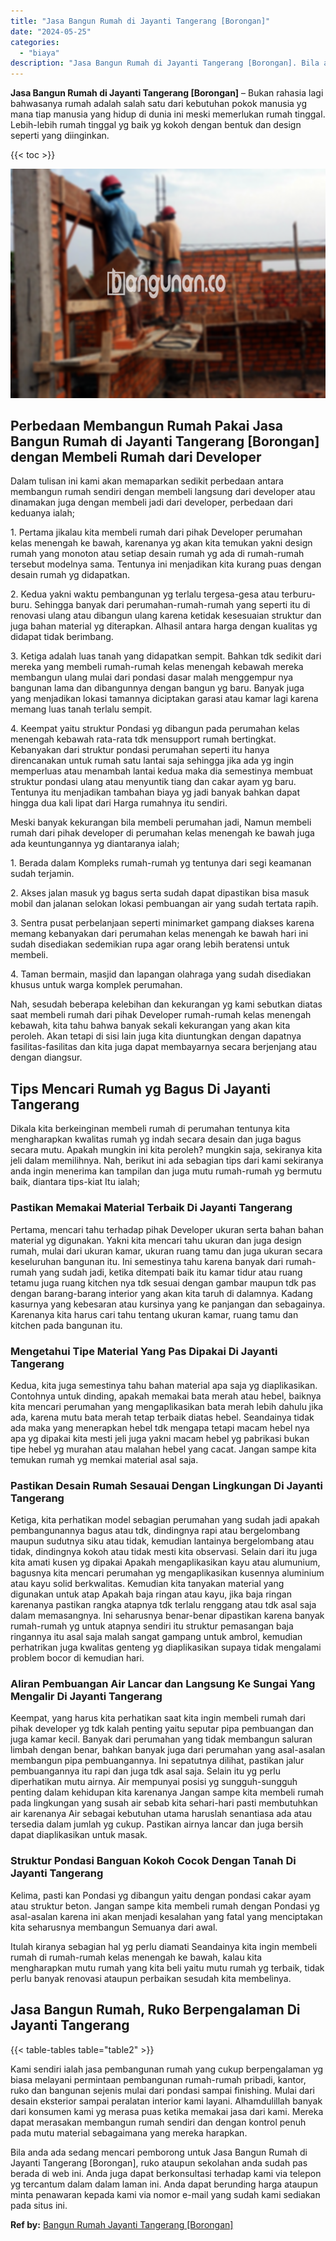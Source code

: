 ```yaml
---
title: "Jasa Bangun Rumah di Jayanti Tangerang [Borongan]"
date: "2024-05-25"
categories: 
  - "biaya"
description: "Jasa Bangun Rumah di Jayanti Tangerang [Borongan]. Bila anda ada sedang mencari pemborong untuk Jasa Bangun Rumah di Jayanti Tangerang [Borongan], ruko ata..."
---
```


**Jasa Bangun Rumah di Jayanti Tangerang \[Borongan\]** – Bukan rahasia lagi bahwasanya rumah adalah salah satu dari kebutuhan pokok manusia yg mana tiap manusia yang hidup di dunia ini meski memerlukan rumah tinggal. Lebih-lebih rumah tinggal yg baik yg kokoh dengan bentuk dan design seperti yang diinginkan.

{{< toc >}}

![Jasa Bangun Rumah di Jayanti Tangerang [Borongan]](/images/borong-bangunan-34.png)

## Perbedaan Membangun Rumah Pakai Jasa Bangun Rumah di Jayanti Tangerang \[Borongan\] dengan Membeli Rumah dari Developer

Dalam tulisan ini kami akan memaparkan sedikit perbedaan antara membangun rumah sendiri dengan membeli langsung dari developer atau dinamakan juga dengan membeli jadi dari developer, perbedaan dari keduanya ialah;

1\. Pertama jikalau kita membeli rumah dari pihak Developer perumahan kelas menengah ke bawah, karenanya yg akan kita temukan yakni design rumah yang monoton atau setiap desain rumah yg ada di rumah-rumah tersebut modelnya sama. Tentunya ini menjadikan kita kurang puas dengan desain rumah yg didapatkan.

2\. Kedua yakni waktu pembangunan yg terlalu tergesa-gesa atau terburu-buru. Sehingga banyak dari perumahan-rumah-rumah yang seperti itu di renovasi ulang atau dibangun ulang karena ketidak kesesuaian struktur dan juga bahan material yg diterapkan. Alhasil antara harga dengan kualitas yg didapat tidak berimbang.

3\. Ketiga adalah luas tanah yang didapatkan sempit. Bahkan tdk sedikit dari mereka yang membeli rumah-rumah kelas menengah kebawah mereka membangun ulang mulai dari pondasi dasar malah menggempur nya bangunan lama dan dibangunnya dengan bangun yg baru. Banyak juga yang menjadikan lokasi tamannya diciptakan garasi atau kamar lagi karena memang luas tanah terlalu sempit.

4\. Keempat yaitu struktur Pondasi yg dibangun pada perumahan kelas menengah kebawah rata-rata tdk mensupport rumah bertingkat. Kebanyakan dari struktur pondasi perumahan seperti itu hanya direncanakan untuk rumah satu lantai saja sehingga jika ada yg ingin memperluas atau menambah lantai kedua maka dia semestinya membuat struktur pondasi ulang atau menyuntik tiang dan cakar ayam yg baru. Tentunya itu menjadikan tambahan biaya yg jadi banyak bahkan dapat hingga dua kali lipat dari Harga rumahnya itu sendiri.

Meski banyak kekurangan bila membeli perumahan jadi, Namun membeli rumah dari pihak developer di perumahan kelas menengah ke bawah juga ada keuntungannya yg diantaranya ialah;

1\. Berada dalam Kompleks rumah-rumah yg tentunya dari segi keamanan sudah terjamin.

2\. Akses jalan masuk yg bagus serta sudah dapat dipastikan bisa masuk mobil dan jalanan selokan lokasi pembuangan air yang sudah tertata rapih.

3\. Sentra pusat perbelanjaan seperti minimarket gampang diakses karena memang kebanyakan dari perumahan kelas menengah ke bawah hari ini sudah disediakan sedemikian rupa agar orang lebih beratensi untuk membeli.

4\. Taman bermain, masjid dan lapangan olahraga yang sudah disediakan khusus untuk warga komplek perumahan.

Nah, sesudah beberapa kelebihan dan kekurangan yg kami sebutkan diatas saat membeli rumah dari pihak Developer rumah-rumah kelas menengah kebawah, kita tahu bahwa banyak sekali kekurangan yang akan kita peroleh. Akan tetapi di sisi lain juga kita diuntungkan dengan dapatnya fasilitas-fasilitas dan kita juga dapat membayarnya secara berjenjang atau dengan diangsur.

## Tips Mencari Rumah yg Bagus Di Jayanti Tangerang

Dikala kita berkeinginan membeli rumah di perumahan tentunya kita mengharapkan kwalitas rumah yg indah secara desain dan juga bagus secara mutu. Apakah mungkin ini kita peroleh? mungkin saja, sekiranya kita jeli dalam memilihnya. Nah, berikut ini ada sebagian tips dari kami sekiranya anda ingin menerima kan tampilan dan juga mutu rumah-rumah yg bermutu baik, diantara tips-kiat Itu ialah;

### Pastikan Memakai Material Terbaik Di Jayanti Tangerang

Pertama, mencari tahu terhadap pihak Developer ukuran serta bahan bahan material yg digunakan. Yakni kita mencari tahu ukuran dan juga design rumah, mulai dari ukuran kamar, ukuran ruang tamu dan juga ukuran secara keseluruhan bangunan itu. Ini semestinya tahu karena banyak dari rumah-rumah yang sudah jadi, ketika ditempati baik itu kamar tidur atau ruang tetamu juga ruang kitchen nya tdk sesuai dengan gambar maupun tdk pas dengan barang-barang interior yang akan kita taruh di dalamnya. Kadang kasurnya yang kebesaran atau kursinya yang ke panjangan dan sebagainya. Karenanya kita harus cari tahu tentang ukuran kamar, ruang tamu dan kitchen pada bangunan itu.

### Mengetahui Tipe Material Yang Pas Dipakai Di Jayanti Tangerang

Kedua, kita juga semestinya tahu bahan material apa saja yg diaplikasikan. Contohnya untuk dinding, apakah memakai bata merah atau hebel, baiknya kita mencari perumahan yang mengaplikasikan bata merah lebih dahulu jika ada, karena mutu bata merah tetap terbaik diatas hebel. Seandainya tidak ada maka yang menerapkan hebel tdk mengapa tetapi macam hebel nya apa yg dipakai kita mesti jeli juga yakni macam hebel yg pabrikasi bukan tipe hebel yg murahan atau malahan hebel yang cacat. Jangan sampe kita temukan rumah yg memkai material asal saja.

### Pastikan Desain Rumah Sesauai Dengan Lingkungan Di Jayanti Tangerang

Ketiga, kita perhatikan model sebagian perumahan yang sudah jadi apakah pembangunannya bagus atau tdk, dindingnya rapi atau bergelombang maupun sudutnya siku atau tidak, kemudian lantainya bergelombang atau tidak, dindingnya kokoh atau tidak mesti kita observasi. Selain dari itu juga kita amati kusen yg dipakai Apakah mengaplikasikan kayu atau alumunium, bagusnya kita mencari perumahan yg mengaplikasikan kusennya aluminium atau kayu solid berkwalitas. Kemudian kita tanyakan material yang digunakan untuk atap Apakah baja ringan atau kayu, jika baja ringan karenanya pastikan rangka atapnya tdk terlalu renggang atau tdk asal saja dalam memasangnya. Ini seharusnya benar-benar dipastikan karena banyak rumah-rumah yg untuk atapnya sendiri itu struktur pemasangan baja ringannya itu asal saja malah sangat gampang untuk ambrol, kemudian perhatrikan juga kwalitas genteng yg diaplikasikan supaya tidak mengalami problem bocor di kemudian hari.

### Aliran Pembuangan Air Lancar dan Langsung Ke Sungai Yang Mengalir Di Jayanti Tangerang

Keempat, yang harus kita perhatikan saat kita ingin membeli rumah dari pihak developer yg tdk kalah penting yaitu seputar pipa pembuangan dan juga kamar kecil. Banyak dari perumahan yang tidak membangun saluran limbah dengan benar, bahkan banyak juga dari perumahan yang asal-asalan membangun pipa pembuangannya. Ini sepatutnya dilihat, pastikan jalur pembuangannya itu rapi dan juga tdk asal saja. Selain itu yg perlu diperhatikan mutu airnya. Air mempunyai posisi yg sungguh-sungguh penting dalam kehidupan kita karenanya Jangan sampe kita membeli rumah pada lingkungan yang susah air sebab kita sehari-hari pasti membutuhkan air karenanya Air sebagai kebutuhan utama haruslah senantiasa ada atau tersedia dalam jumlah yg cukup. Pastikan airnya lancar dan juga bersih dapat diaplikasikan untuk masak.

### Struktur Pondasi Banguan Kokoh Cocok Dengan Tanah Di Jayanti Tangerang

Kelima, pasti kan Pondasi yg dibangun yaitu dengan pondasi cakar ayam atau struktur beton. Jangan sampe kita membeli rumah dengan Pondasi yg asal-asalan karena ini akan menjadi kesalahan yang fatal yang menciptakan kita seharusnya membangun Semuanya dari awal.

Itulah kiranya sebagian hal yg perlu diamati Seandainya kita ingin membeli rumah di rumah-rumah kelas menengah ke bawah, kalau kita mengharapkan mutu rumah yang kita beli yaitu mutu rumah yg terbaik, tidak perlu banyak renovasi ataupun perbaikan sesudah kita membelinya.

## Jasa Bangun Rumah, Ruko Berpengalaman Di Jayanti Tangerang

{{< table-tables table="table2" >}}

Kami sendiri ialah jasa pembangunan rumah yang cukup berpengalaman yg biasa melayani permintaan pembangunan rumah-rumah pribadi, kantor, ruko dan bangunan sejenis mulai dari pondasi sampai finishing. Mulai dari desain eksterior sampai peralatan interior kami layani. Alhamdulillah banyak dari konsumen kami yg merasa puas ketika memakai jasa dari kami. Mereka dapat merasakan membangun rumah sendiri dan dengan kontrol penuh pada mutu material sebagaimana yang mereka harapkan.

Bila anda ada sedang mencari pemborong untuk Jasa Bangun Rumah di Jayanti Tangerang \[Borongan\], ruko ataupun sekolahan anda sudah pas berada di web ini. Anda juga dapat berkonsultasi terhadap kami via telepon yg tercantum dalam dalam laman ini. Anda dapat berunding harga ataupun minta penawaran kepada kami via nomor e-mail yang sudah kami sediakan pada situs ini.

**Ref by:** [Bangun Rumah Jayanti Tangerang [Borongan]](https://id.wikipedia.org/wiki/Bangun)
